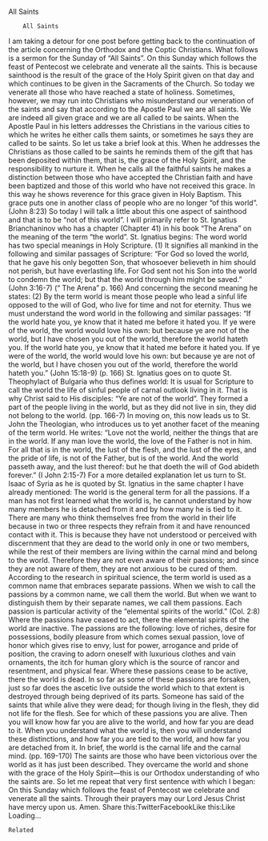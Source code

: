 All Saints

		All Saints
I am taking a detour for one post before getting back to the continuation of the article concerning the Orthodox and the Coptic Christians. What follows is a sermon for the Sunday of “All Saints”.
On this Sunday which follows the feast of Pentecost we celebrate and venerate all the saints. This is because sainthood is the result of the grace of the Holy Spirit given on that day and which continues to be given in the Sacraments of the Church. So today we venerate all those who have reached a state of holiness. Sometimes, however, we may run into Christians who misunderstand our veneration of the saints and say that according to the Apostle Paul we are all saints. We are indeed all given grace and we are all called to be saints. When the Apostle Paul in his letters addresses the Christians in the various cities to which he writes he either calls them saints, or sometimes he says they are called to be saints. So let us take a brief look at this.
When he addresses the Christians as those called to be saints he reminds them of the gift that has been deposited within them, that is, the grace of the Holy Spirit, and the responsibility to nurture it. When he calls all the faithful saints he makes a distinction between those who have accepted the Christian faith and have been baptized and those of this world who have not received this grace. In this way he shows reverence for this grace given in Holy Baptism. This grace puts one in another class of people who are no longer “of this world”. (John 8:23)
So today I will talk a little about this one aspect of sainthood and that is to be “not of this world”. I will primarily refer to St. Ignatius Brianchaninov who has a chapter (Chapter 41) in his book “The Arena” on the meaning of the term “the world”.
St. Ignatius begins:
The word world has two special meanings in Holy Scripture. (1) It signifies all mankind in the following and similar passages of Scripture: “For God so loved the world, that he gave his only begotten Son, that whosoever believeth in him should not perish, but have everlasting life. For God sent not his Son into the world to condemn the world; but that the world through him might be saved.” (John 3:16-7) (“ The Arena” p. 166)
And concerning the second meaning he states:
(2) By the term world is meant those people who lead a sinful life opposed to the will of God, who live for time and not for eternity. Thus we must understand the word world in the following and similar passages: “If the world hate you, ye know that it hated me before it hated you. If ye were of the world, the world would love his own: but because ye are not of the world, but I have chosen you out of the world, therefore the world hateth you. If the world hate you, ye know that it hated me before it hated you. If ye were of the world, the world would love his own: but because ye are not of the world, but I have chosen you out of the world, therefore the world hateth you.” (John 15:18-9) (p. 166)
St. Ignatius goes on to quote St. Theophylact of Bulgaria who thus defines world:
It is usual for Scripture to call the world the life of sinful people of carnal outlook living in it. That is why Christ said to His disciples: “Ye are not of the world”. They formed a part of the people living in the world, but as they did not live in sin, they did not belong to the world. (pp. 166-7)
In moving on, this now leads us to St. John the Theologian, who introduces us to yet another facet of the meaning of the term world. He writes: “Love not the world, neither the things that are in the world. If any man love the world, the love of the Father is not in him. For all that is in the world, the lust of the flesh, and the lust of the eyes, and the pride of life, is not of the Father, but is of the world. And the world passeth away, and the lust thereof: but he that doeth the will of God abideth forever.” (I John 2:15-7)
For a more detailed explanation let us turn to St. Isaac of Syria as he is quoted by St. Ignatius in the same chapter I have already mentioned:
The world is the general term for all the passions. If a man has not first learned what the world is, he cannot understand by how many members he is detached from it and by how many he is tied to it. There are many who think themselves free from the world in their life because in two or three respects they refrain from it and have renounced contact with it. This is because they have not understood or perceived with discernment that they are dead to the world only in one or two members, while the rest of their members are living within the carnal mind and belong to the world. Therefore they are not even aware of their passions; and since they are not aware of them, they are not anxious to be cured of them. According to the research in spiritual science, the term world is used as a common name that embraces separate passions. When we wish to call the passions by a common name, we call them the world. But when we want to distinguish them by their separate names, we call them passions. Each passion is particular activity of the “elemental spirits of the world.” (Col. 2:8) Where the passions have ceased to act, there the elemental spirits of the world are inactive. The passions are the following: love of riches, desire for possessions, bodily pleasure from which comes sexual passion, love of honor which gives rise to envy, lust for power, arrogance and pride of position, the craving to adorn oneself with luxurious clothes and vain ornaments, the itch for human glory which is the source of rancor and resentment, and physical fear. Where these passions cease to be active, there the world is dead. In so far as some of these passions are forsaken, just so far does the ascetic live outside the world which to that extent is destroyed through being deprived of its parts. Someone has said of the saints that while alive they were dead; for though living in the flesh, they did not life for the flesh. See for which of these passions you are alive. Then you will know how far you are alive to the world, and how far you are dead to it. When you understand what the world is, then you will understand these distinctions, and how far you are tied to the world, and how far you are detached from it. In brief, the world is the carnal life and the carnal mind. (pp. 169-170)
The saints are those who have been victorious over the world as it has just been described. They overcame the world and shone with the grace of the Holy Spirit—this is our Orthodox understanding of who the saints are. So let me repeat that very first sentence with which I began: On this Sunday which follows the feast of Pentecost we celebrate and venerate all the saints. Through their prayers may our Lord Jesus Christ have mercy upon us. Amen.
Share this:TwitterFacebookLike this:Like Loading...

	Related
			